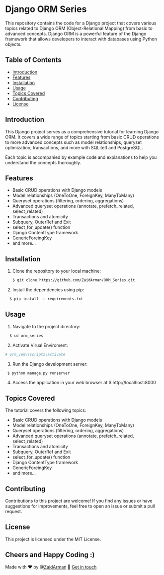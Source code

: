 # Django ORM Series

This repository contains the code for a Django project that covers various topics related to Django ORM (Object-Relational Mapping) from basic to advanced concepts. Django ORM is a powerful feature of the Django framework that allows developers to interact with databases using Python objects.

## Table of Contents

- [Introduction](#introduction)
- [Features](#features)
- [Installation](#installation)
- [Usage](#usage)
- [Topics Covered](#topics-covered)
- [Contributing](#contributing)
- [License](#license)

## Introduction

This Django project serves as a comprehensive tutorial for learning Django ORM. It covers a wide range of topics starting from basic CRUD operations to more advanced concepts such as model relationships, queryset optimization, transactions, and more with SQLite3 and PostgreSQL.

Each topic is accompanied by example code and explanations to help you understand the concepts thoroughly.

## Features

- Basic CRUD operations with Django models
- Model relationships (OneToOne, ForeignKey, ManyToMany)
- Queryset operations (filtering, ordering, aggregations)
- Advanced queryset operations (annotate, prefetch_related, select_related)
- Transactions and atomicity
- Subquery, OuterRef and Exit
- select_for_update() function
- Django ContentType framework
- GenericForeingKey 
- and more...

## Installation

1. Clone the repository to your local machine:

   ```bash
   $ git clone https://github.com/ZaidArman/ORM_Series.git
   ```

2. Install the dependencies using pip:
  ```bash
    $ pip install -r requirements.txt
  ```

## Usage
1. Navigate to the project directory:
  ```bash
    $ cd orm_series
  ```

2. Activate Virual Enviroment:
  ```bash
  # orm_venv\scripts\activate
  ```

3. Run the Django development server:
  ```bash
   $ python manage.py runserver
  ```

4. Access the application in your web browser at
  $ http://localhost:8000

## Topics Covered
   The tutorial covers the following topics:
   
  - Basic CRUD operations with Django models
   - Model relationships (OneToOne, ForeignKey, ManyToMany)
   - Queryset operations (filtering, ordering, aggregations)
   - Advanced queryset operations (annotate, prefetch_related, select_related)
   - Transactions and atomicity
   - Subquery, OuterRef and Exit
   - select_for_update() function
   - Django ContentType framework
   - GenericForeingKey 
   - and more...

## Contributing
Contributions to this project are welcome! If you find any issues or have suggestions for improvements, feel free to open an issue or submit a pull request.

## License
This project is licensed under the MIT License.

## Cheers and Happy Coding :)

Made with ❤️ by [@ZaidArman](https://github.com/ZaidArman) :wave: [Get in touch](https://www.linkedin.com/in/zaid-ullah07/)
